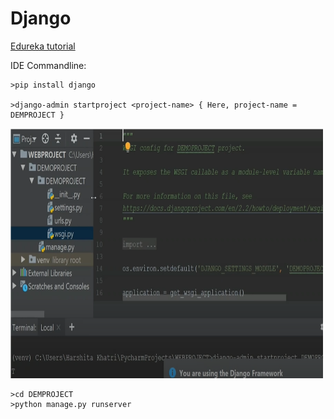 # Django

[Edureka tutorial](https://www.youtube.com/watch?v=zuxzE7--RYM&t=1036s)

IDE Commandline:

    >pip install django
    
    >django-admin startproject <project-name> { Here, project-name = DEMPROJECT }

<img src="Images/django1.PNG" width="500" height="400">
    
    >cd DEMPROJECT
    >python manage.py runserver
